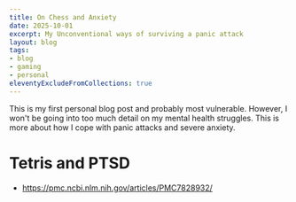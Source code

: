 ```yaml
---
title: On Chess and Anxiety
date: 2025-10-01
excerpt: My Unconventional ways of surviving a panic attack
layout: blog
tags: 
- blog
- gaming
- personal
eleventyExcludeFromCollections: true
---
```


This is my first personal blog post and probably most vulnerable. However, I won't be going into too much detail on my mental health struggles. This is more about how I cope with panic attacks and severe anxiety. 

# Tetris and PTSD 

- https://pmc.ncbi.nlm.nih.gov/articles/PMC7828932/




